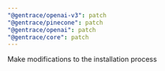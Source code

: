 ```yaml
---
"@gentrace/openai-v3": patch
"@gentrace/pinecone": patch
"@gentrace/openai": patch
"@gentrace/core": patch
---
```


Make modifications to the installation process
